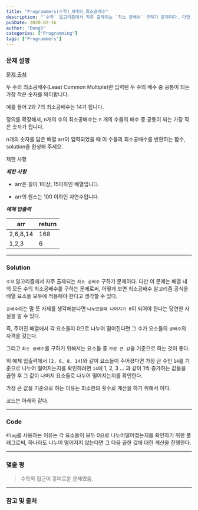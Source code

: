 ```yaml
---
title: "Programmers(수학)_N개의_최소공배수"
description: "`수학` 알고리즘에서 자주 출제되는 `최소 공배수` 구하기 문제이다. 다만 이 문제는 배열 내의 모든 수의 최소공배수를 구하는 문제로써, 어떻게 보면 최소공배수 알고리즘 공식을 배열 요소들 모두에 적용해야 한다고 생각할 수 있다."
pubDate: 2020-02-16
author: "Bong5"
categories: ["Programming"]
tags: ["Programmers"]
---
```



### 문제 설명

[문제 출처](https://programmers.co.kr/learn/courses/30/lessons/12953)

두 수의 최소공배수(Least Common Multiple)란 입력된 두 수의 배수 중 공통이 되는 가장 작은 숫자를 의미합니다.

예를 들어 2와 7의 최소공배수는 14가 됩니다.

정의를 확장해서, n개의 수의 최소공배수는 n 개의 수들의 배수 중 공통이 되는 가장 작은 숫자가 됩니다.

n개의 숫자를 담은 배열 arr이 입력되었을 때 이 수들의 최소공배수를 반환하는 함수, solution을 완성해 주세요.

제한 사항

**_제한 사항_**

- arr은 길이 1이상, 15이하인 배열입니다.

- arr의 원소는 100 이하인 자연수입니다.

**_예제 입출력_**

| arr |	return |
|---|---|
| 2,6,8,14 | 168 |
| 1,2,3 | 6 |


---

### Solution

`수학` 알고리즘에서 자주 출제되는 `최소 공배수` 구하기 문제이다. 다만 이 문제는 배열 내의 모든 수의 최소공배수를 구하는 문제로써, 어떻게 보면 최소공배수 알고리즘 공식을 배열 요소들 모두에 적용해야 한다고 생각할 수 있다.

`공배수`라는 말 뜻 자체를 생각해본다면 `나누었을때 나머지가 0`이 되어야 한다는 당연한 사실을 알 수 있다.

즉, 주어진 배열에서 각 요소들이 0으로 나누어 떨어진다면 그 수가 요소들의 `공배수`의 자격을 갖는다.

그리고 `최소 공배수`를 구하기 위해서는 요소들 중 `가장 큰 값`을 기준으로 하는 것이 좋다.

위 예제 입출력에서 `[2, 6, 8, 14]`와 같이 요소들이 주어졌다면 가장 큰 수인 `14`를 기준으로 나누어 떨어지는지를 확인하려면 `14`에 1, 2, 3 ... 과 같이 1씩 증가하는 값들을 곱한 후 그 값이 나머지 요소들로 나누어 떨어지는지를 확인한다.

가장 큰 값을 기준으로 하는 이유는 최소한의 횟수로 계산을 하기 위해서 이다.

코드는 아래와 같다.

---

### Code

<script src="https://gist.github.com/BongHoLee/bf092a792a89d8e70bad2943685b44c3.js"></script>

`Flag`를 사용하는 이유는 각 요소들이 모두 0으로 나누어떨어졌는지를 확인하기 위한 플래그로써, 하나라도 나누어 떨어지지 않는다면 그 다음 곱한 값에 대한 계산을 진행한다.

---

### 몇줄 평


> 수학적 접근이 흥미로운 문제였음. 


---



### 참고 및 출처
